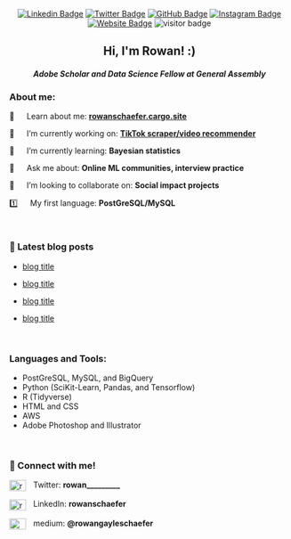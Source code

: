 <div alighn=top>
  
<div align=center>

[![Linkedin Badge](https://img.shields.io/badge/-LinkedIn-0e76a8?style=flat-square&logo=Linkedin&logoColor=white)](https://linkedin.com/in/rowanschaefer)
[![Twitter Badge](https://img.shields.io/badge/-Twitter-00acee?style=flat-square&logo=Twitter&logoColor=white)](https://twitter.com/rowan_________)
[![GitHub Badge](https://img.shields.io/badge/-GitHub-222222?style=flat-square&logo=Github&logoColor=white)](https://www.github.com/rowangayleschaefer)
[![Instagram Badge](https://img.shields.io/badge/-Medium-e4405f?style=flat-square&logo=Mediumm&logoColor=white)](https://instagram.com/iampavangandhi/)
[![Website Badge](https://img.shields.io/badge/Website-3b5998?style=flat-square&logo=google-chrome&logoColor=white)](https://www.rowanschaefer.cargo.site)
![visitor badge](https://visitor-badge.glitch.me/badge?page_id=rowangayleschaefer.rowangayleschaefer) 


<h2>Hi, I'm Rowan! :)</h2>
  <h4><i>Adobe Scholar and Data Science Fellow at General Assembly</i></h3>

  </div>

<p>

<h3>About me:</h3>

📄   Learn about me: [**rowanschaefer.cargo.site**](https://www.rowanschaefer.cargo.site)
  
🔭   I’m currently working on: [**TikTok scraper/video recommender**](https://github.com/rowangayleschaefer/tiktok_recommender)

🌱   I’m currently learning: **Bayesian statistics**

💬   Ask me about: **Online ML communities, interview practice**

👯   I’m looking to collaborate on: **Social impact projects**

1️⃣   My first language: **PostGreSQL/MySQL**

<br /><p>
  

<h3 align="left">👋 Latest blog posts</h3>
<p align="left">
  
* [blog title](https://www.google.com)
  
* [blog title](https://www.google.com)
  
* [blog title](https://www.google.com)
  
* [blog title](https://www.google.com)
  
<br /><p>
  
<h3 align="left">Languages and Tools:</h3>
<p align="left"> 
  
* PostGreSQL, MySQL, and BigQuery
* Python (SciKit-Learn, Pandas, and Tensorflow)
* R (Tidyverse)
* HTML and CSS
* AWS
* Adobe Photoshop and Illustrator
  
<br /><p>
  
<h3 align="left">👋 Connect with me!</h3>
<p align="left">
<a href="https://twitter.com/rowan_________" target="blank"><img align="center" src="https://raw.githubusercontent.com/rahuldkjain/github-profile-readme-generator/master/src/images/icons/Social/twitter.svg" alt="rowan_________" height="20" width="30" /></a>  Twitter: <b>rowan_________</b> <br />
  
<a href="https://linkedin.com/in/rowanschaefer" target="blank"><img align="center" src="https://raw.githubusercontent.com/rahuldkjain/github-profile-readme-generator/master/src/images/icons/Social/linked-in-alt.svg" alt="rowanschaefer" height="20" width="30" /></a>  LinkedIn: **rowanschaefer** <br />
  
<a href="https://medium.com/@rowangayleschaefer" target="blank"><img align="center" src="https://raw.githubusercontent.com/rahuldkjain/github-profile-readme-generator/master/src/images/icons/Social/medium.svg" alt="@rowangayleschaefer" height="20" width="30" /></a>  medium: **@rowangayleschaefer** <br />
</p><br />


